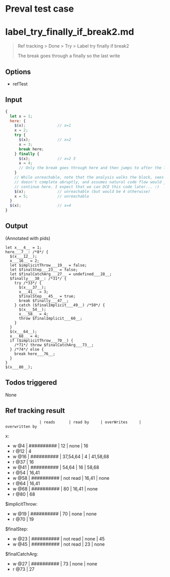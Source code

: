 # Preval test case

# label_try_finally_if_break2.md

> Ref tracking > Done > Try > Label try finally if break2
>
> The break goes through a finally so the last write

## Options

- refTest

## Input

`````js filename=intro
{
  let x = 1;
  here: {
    $(x);              // x=1
    x = 2;
    try {
      $(x);            // x=2
      x = 3;
      break here;
    } finally {
      $(x);            // x=2 3
      x = 4;
      // Only the break goes through here and then jumps to after the label
    }
    // While unreachable, note that the analysis walks the block, sees it
    // doesn't complete abruptly, and assumes natural code flow would just
    // continue here. I expect that we can DCE this code later... :)
    $(x);              // unreachable (but would be 4 otherwise)
    x = 5;             // unreachable
  }
  $(x);                // x=4
}
`````


## Output

(Annotated with pids)

`````filename=intro
let x___4__ = 1;
here___7__: /*8*/ {
  $(x___12__);
  x___16__ = 2;
  let $implicitThrow___19__ = false;
  let $finalStep___23__ = false;
  let $finalCatchArg___27__ = undefined___28__;
  $finally___30__: /*31*/ {
    try /*33*/ {
      $(x___37__);
      x___41__ = 3;
      $finalStep___45__ = true;
      break $finally___47__;
    } catch ($finalImplicit___49__) /*50*/ {
      $(x___54__);
      x___58__ = 4;
      throw $finalImplicit___60__;
    }
  }
  $(x___64__);
  x___68__ = 4;
  if ($implicitThrow___70__) {
    /*71*/ throw $finalCatchArg___73__;
  } /*74*/ else {
    break here___76__;
  }
}
$(x___80__);
`````


## Todos triggered


None


## Ref tracking result


                   | reads      | read by     | overWrites     | overwritten by
x:
  - w @4       | ########## | 12          | none           | 16
  - r @12      | 4
  - w @16      | ########## | 37,54,64    | 4              | 41,58,68
  - r @37      | 16
  - w @41      | ########## | 54,64       | 16             | 58,68
  - r @54      | 16,41
  - w @58      | ########## | not read    | 16,41          | none
  - r @64      | 16,41
  - w @68      | ########## | 80          | 16,41          | none
  - r @80      | 68

$implicitThrow:
  - w @19          | ########## | 70          | none           | none
  - r @70          | 19

$finalStep:
  - w @23          | ########## | not read    | none           | 45
  - w @45          | ########## | not read    | 23             | none

$finalCatchArg:
  - w @27          | ########## | 73          | none           | none
  - r @73          | 27
